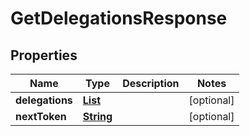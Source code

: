 

# GetDelegationsResponse


## Properties

| Name | Type | Description | Notes |
|------------ | ------------- | ------------- | -------------|
|**delegations** | [**List**](List.md) |  |  [optional] |
|**nextToken** | [**String**](String.md) |  |  [optional] |



